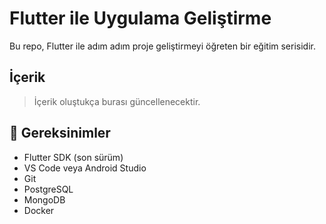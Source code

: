 # Flutter ile Uygulama Geliştirme

Bu repo, Flutter ile adım adım proje geliştirmeyi öğreten bir eğitim serisidir.

## İçerik

> İçerik oluştukça burası güncellenecektir.

## 🔧 Gereksinimler

- Flutter SDK (son sürüm)
- VS Code veya Android Studio
- Git
- PostgreSQL
- MongoDB
- Docker